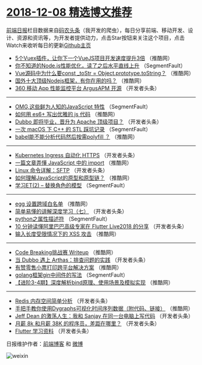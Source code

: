 # [2018-12-08 精选博文推荐](http://hao.caibaojian.com/date/2018/12/08)

[前端日报](http://caibaojian.com/c/news)栏目数据来自[码农头条](http://hao.caibaojian.com/)（我开发的爬虫），每日分享前端、移动开发、设计、资源和资讯等，为开发者提供动力，点击Star按钮来关注这个项目，点击Watch来收听每日的更新[Github主页](https://github.com/kujian/frontendDaily)
* [5个Vuex插件，让你下一个VueJS项目开发速度提升3倍](http://hao.caibaojian.com/94044.html) （推酷网）
* [你不知道的Node.js性能优化，读了之后水平直线上升](http://hao.caibaojian.com/93992.html) （SegmentFault）
* [Vue源码中为什么要const _toStr = Object.prototype.toString？](http://hao.caibaojian.com/94048.html) （推酷网）
* [国外十大顶级Nodejs框架，有你在用的吗？](http://hao.caibaojian.com/94040.html) （推酷网）
* [360 移动 App 性能监控平台 ArgusAPM 开源](http://hao.caibaojian.com/94019.html) （开发者头条）

***
* [OMG,这些鲜为人知的JavaScript 特性](http://hao.caibaojian.com/93991.html) （SegmentFault）
* [如何用 es6+ 写出优雅的 js 代码](http://hao.caibaojian.com/94038.html) （推酷网）
* [Dubbo 即将毕业，晋升为 Apache 顶级项目？](http://hao.caibaojian.com/94020.html) （开发者头条）
* [一次 macOS 下 C++ 的 STL 踩坑记录](http://hao.caibaojian.com/94000.html) （SegmentFault）
* [babel能不能分析代码然后按需polyfill ？](http://hao.caibaojian.com/94047.html) （推酷网）

***
* [Kubernetes Ingress 自动化 HTTPS](http://hao.caibaojian.com/94013.html) （开发者头条）
* [一篇文章弄懂 JavaScript 中的 import](http://hao.caibaojian.com/94037.html) （推酷网）
* [Linux 命令详解：SFTP](http://hao.caibaojian.com/94017.html) （开发者头条）
* [如何理解JavaScript的原型和原型链？](http://hao.caibaojian.com/94041.html) （推酷网）
* [学习ET(2) &#8211; 替换角色的模型](http://hao.caibaojian.com/93998.html) （SegmentFault）

***
* [egg 设置跨域白名单](http://hao.caibaojian.com/94043.html) （推酷网）
* [简单易懂的讲解深度学习（七）](http://hao.caibaojian.com/94009.html) （开发者头条）
* [python之属性描述符](http://hao.caibaojian.com/93999.html) （SegmentFault）
* [10 分钟读懂阿里巴巴高级专家在 Flutter Live2018 的分享](http://hao.caibaojian.com/94010.html) （开发者头条）
* [输入长度受限情况下的 XSS 攻击](http://hao.caibaojian.com/94034.html) （推酷网）

***
* [Code Breaking挑战赛 Writeup](http://hao.caibaojian.com/94045.html) （推酷网）
* [当 Dubbo 遇上 Arthas：排查问题的实践](http://hao.caibaojian.com/94011.html) （开发者头条）
* [有赞零售小票打印跨平台解决方案](http://hao.caibaojian.com/94035.html) （推酷网）
* [golang框架gin中间件的写法](http://hao.caibaojian.com/94001.html) （SegmentFault）
* [【进阶3-4期】深度解析bind原理、使用场景及模拟实现](http://hao.caibaojian.com/94046.html) （推酷网）

***
* [Redis 内存空间简单分析](http://hao.caibaojian.com/94012.html) （开发者头条）
* [手把手教你使用Dygraphs可视化时间序列数据（附代码、链接）](http://hao.caibaojian.com/94036.html) （推酷网）
* [Jeff Dean 的激荡人生：我和 Sanjay 在同一台电脑上写代码](http://hao.caibaojian.com/94002.html) （开发者头条）
* [月薪 8k 和月薪 38K 的程序员，差距在哪里？](http://hao.caibaojian.com/94003.html) （开发者头条）
* [Flutter 学习资料](http://hao.caibaojian.com/94014.html) （开发者头条）

日报维护作者：[前端博客](http://caibaojian.com/) 和 [微博](http://caibaojian.com/go/weibo)

![weixin](https://user-images.githubusercontent.com/3055447/38468989-651132ac-3b80-11e8-8e6b-15122322a9d7.png)